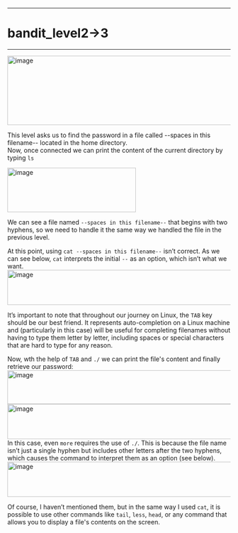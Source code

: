 ***
# bandit_level2->3
***
<img width="853" height="156" alt="image" src="https://github.com/user-attachments/assets/5253d4e6-c415-4d74-b2a9-eb615dc6f2c4" />  
  
This level asks us to find the password in a file called --spaces in this filename-- located in the home directory.  
Now, once connected we can print the content of the current directory by typing `ls`  
  
<img width="290" height="100" alt="image" src="https://github.com/user-attachments/assets/96d0ae88-3beb-4570-8e07-ce091e41db32" />  
  
We can see a file named `--spaces in this filename--` that begins with two hyphens, so we need to handle it the same way we handled the file in the previous level.  

At this point, using `cat --spaces in this filename--` isn’t correct. As we can see below, `cat` interprets the initial `--` as an option, which isn’t what we want.   
<img width="551" height="79" alt="image" src="https://github.com/user-attachments/assets/c99d70d7-2d6d-4016-aa50-bad8c5222914" />  

It’s important to note that throughout our journey on Linux, the `TAB` key should be our best friend. It represents auto-completion on a Linux machine and (particularly in this case) will be useful for completing filenames without having to type them letter by letter, including spaces or special characters that are hard to type for any reason.  

Now, wth the help of `TAB` and `./` we can print the file's content and finally retrieve our password:  
<img width="551" height="76" alt="image" src="https://github.com/user-attachments/assets/d6a29a02-8084-4edf-9ce7-a109024c64d7" />  
<img width="560" height="79" alt="image" src="https://github.com/user-attachments/assets/2b3b6574-0ea6-45df-9c96-39430a5eca19" />  
In this case, even `more` requires the use of `./`. This is because the file name isn’t just a single hyphen but includes other letters after the two hyphens, which causes the command to interpret them as an option (see below).
<img width="552" height="79" alt="image" src="https://github.com/user-attachments/assets/8ab19515-eca4-4884-89ef-840914b23249" />  

Of course, I haven’t mentioned them, but in the same way I used `cat`, it is possible to use other commands like `tail`, `less`, `head`, or any command that allows you to display a file's contents on the screen.  






